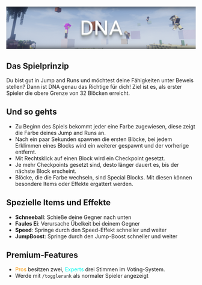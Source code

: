 ![Screenshot](img/DNA.png)

## Das Spielprinzip
Du bist gut in Jump and Runs und möchtest deine Fähigkeiten unter Beweis stellen? Dann ist DNA genau das Richtige für dich! Ziel ist es, als erster Spieler die obere
Grenze von 32 Blöcken erreicht.

## Und so gehts
- Zu Beginn des Spiels bekommt jeder eine Farbe zugewiesen, diese zeigt die Farbe deines Jump and Runs an.
- Nach ein paar Sekunden spawnen die ersten Blöcke, bei jedem Erklimmen eines Blocks wird ein weiterer gespawnt und der vorherige entfernt.
- Mit Rechtsklick auf einen Block wird ein Checkpoint gesetzt.
- Je mehr Checkpoints gesetzt sind, desto länger dauert es, bis der nächste Block erscheint.
- Blöcke, die die Farbe wechseln, sind Special Blocks. Mit diesen können besondere Items oder Effekte ergattert werden.

## Spezielle Items und Effekte

- <strong>Schneeball</strong>: Schieße deine Gegner nach unten
- <strong>Faules Ei</strong>: Verursache Übelkeit bei deinem Gegner
- <strong>Speed</strong>: Springe durch den Speed-Effekt schneller und weiter
- <strong>JumpBoost</strong>: Springe durch den Jump-Boost schneller und weiter

## Premium-Features

- <span style="color:#F99500">Pros</span> besitzen zwei, <span style="color:#00F9EC">Experts</span> drei Stimmen im Voting-System.
- Werde mit `/togglerank` als normaler Spieler angezeigt